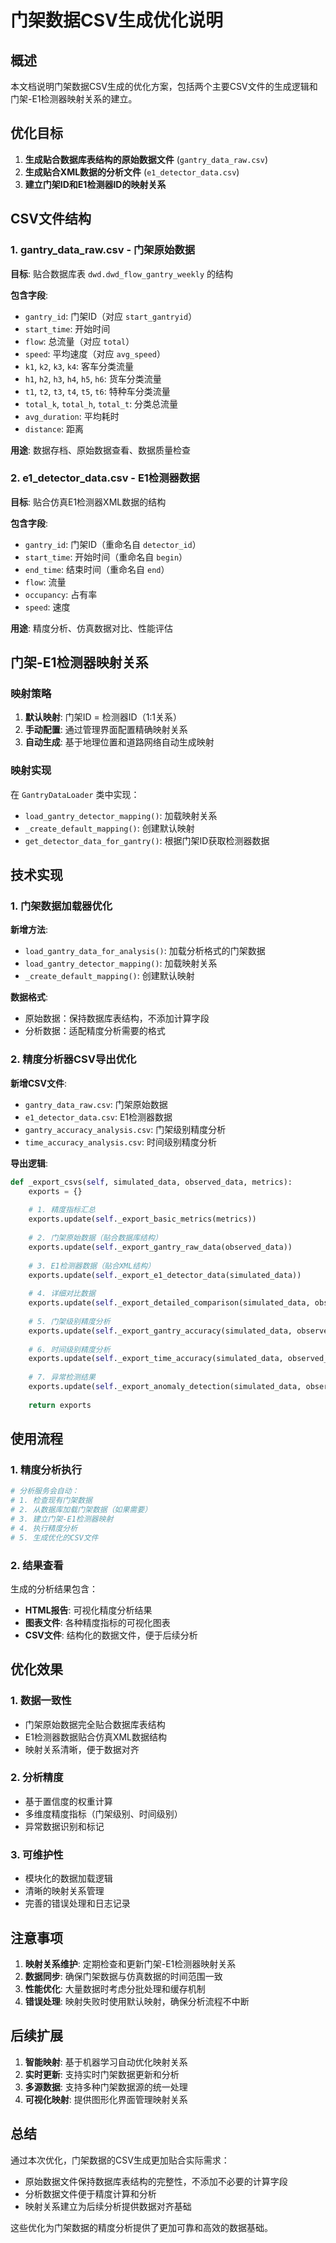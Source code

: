 # 门架数据CSV生成优化说明

## 概述

本文档说明门架数据CSV生成的优化方案，包括两个主要CSV文件的生成逻辑和门架-E1检测器映射关系的建立。

## 优化目标

1. **生成贴合数据库表结构的原始数据文件** (`gantry_data_raw.csv`)
2. **生成贴合XML数据的分析文件** (`e1_detector_data.csv`)
3. **建立门架ID和E1检测器ID的映射关系**

## CSV文件结构

### 1. gantry_data_raw.csv - 门架原始数据

**目标**: 贴合数据库表 `dwd.dwd_flow_gantry_weekly` 的结构

**包含字段**:
- `gantry_id`: 门架ID（对应 `start_gantryid`）
- `start_time`: 开始时间
- `flow`: 总流量（对应 `total`）
- `speed`: 平均速度（对应 `avg_speed`）
- `k1`, `k2`, `k3`, `k4`: 客车分类流量
- `h1`, `h2`, `h3`, `h4`, `h5`, `h6`: 货车分类流量
- `t1`, `t2`, `t3`, `t4`, `t5`, `t6`: 特种车分类流量
- `total_k`, `total_h`, `total_t`: 分类总流量
- `avg_duration`: 平均耗时
- `distance`: 距离

**用途**: 数据存档、原始数据查看、数据质量检查

### 2. e1_detector_data.csv - E1检测器数据

**目标**: 贴合仿真E1检测器XML数据的结构

**包含字段**:
- `gantry_id`: 门架ID（重命名自 `detector_id`）
- `start_time`: 开始时间（重命名自 `begin`）
- `end_time`: 结束时间（重命名自 `end`）
- `flow`: 流量
- `occupancy`: 占有率
- `speed`: 速度

**用途**: 精度分析、仿真数据对比、性能评估

## 门架-E1检测器映射关系

### 映射策略

1. **默认映射**: 门架ID = 检测器ID（1:1关系）
2. **手动配置**: 通过管理界面配置精确映射关系
3. **自动生成**: 基于地理位置和道路网络自动生成映射

### 映射实现

在 `GantryDataLoader` 类中实现：
- `load_gantry_detector_mapping()`: 加载映射关系
- `_create_default_mapping()`: 创建默认映射
- `get_detector_data_for_gantry()`: 根据门架ID获取检测器数据

## 技术实现

### 1. 门架数据加载器优化

**新增方法**:
- `load_gantry_data_for_analysis()`: 加载分析格式的门架数据
- `load_gantry_detector_mapping()`: 加载映射关系
- `_create_default_mapping()`: 创建默认映射

**数据格式**:
- 原始数据：保持数据库表结构，不添加计算字段
- 分析数据：适配精度分析需要的格式

### 2. 精度分析器CSV导出优化

**新增CSV文件**:
- `gantry_data_raw.csv`: 门架原始数据
- `e1_detector_data.csv`: E1检测器数据
- `gantry_accuracy_analysis.csv`: 门架级别精度分析
- `time_accuracy_analysis.csv`: 时间级别精度分析

**导出逻辑**:
```python
def _export_csvs(self, simulated_data, observed_data, metrics):
    exports = {}
    
    # 1. 精度指标汇总
    exports.update(self._export_basic_metrics(metrics))
    
    # 2. 门架原始数据（贴合数据库结构）
    exports.update(self._export_gantry_raw_data(observed_data))
    
    # 3. E1检测器数据（贴合XML结构）
    exports.update(self._export_e1_detector_data(simulated_data))
    
    # 4. 详细对比数据
    exports.update(self._export_detailed_comparison(simulated_data, observed_data))
    
    # 5. 门架级别精度分析
    exports.update(self._export_gantry_accuracy(simulated_data, observed_data))
    
    # 6. 时间级别精度分析
    exports.update(self._export_time_accuracy(simulated_data, observed_data))
    
    # 7. 异常检测结果
    exports.update(self._export_anomaly_detection(simulated_data, observed_data))
    
    return exports
```

## 使用流程

### 1. 精度分析执行

```python
# 分析服务会自动：
# 1. 检查现有门架数据
# 2. 从数据库加载门架数据（如果需要）
# 3. 建立门架-E1检测器映射
# 4. 执行精度分析
# 5. 生成优化的CSV文件
```

### 2. 结果查看

生成的分析结果包含：
- **HTML报告**: 可视化精度分析结果
- **图表文件**: 各种精度指标的可视化图表
- **CSV文件**: 结构化的数据文件，便于后续分析

## 优化效果

### 1. 数据一致性

- 门架原始数据完全贴合数据库表结构
- E1检测器数据贴合仿真XML数据结构
- 映射关系清晰，便于数据对齐

### 2. 分析精度

- 基于置信度的权重计算
- 多维度精度指标（门架级别、时间级别）
- 异常数据识别和标记

### 3. 可维护性

- 模块化的数据加载逻辑
- 清晰的映射关系管理
- 完善的错误处理和日志记录

## 注意事项

1. **映射关系维护**: 定期检查和更新门架-E1检测器映射关系
2. **数据同步**: 确保门架数据与仿真数据的时间范围一致
3. **性能优化**: 大量数据时考虑分批处理和缓存机制
4. **错误处理**: 映射失败时使用默认映射，确保分析流程不中断

## 后续扩展

1. **智能映射**: 基于机器学习自动优化映射关系
2. **实时更新**: 支持实时门架数据更新和分析
3. **多源数据**: 支持多种门架数据源的统一处理
4. **可视化映射**: 提供图形化界面管理映射关系

## 总结

通过本次优化，门架数据的CSV生成更加贴合实际需求：
- 原始数据文件保持数据库表结构的完整性，不添加不必要的计算字段
- 分析数据文件便于精度计算和分析
- 映射关系建立为后续分析提供数据对齐基础

这些优化为门架数据的精度分析提供了更加可靠和高效的数据基础。
